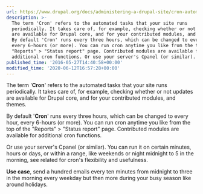 ```yaml
---
url: https://www.drupal.org/docs/administering-a-drupal-site/cron-automated-tasks
description: >-
  The term 'Cron' refers to the automated tasks that your site runs
  periodically. It takes care of, for example, checking whether or not updates
  are available for Drupal core, and for your contributed modules, and themes.
  By default 'Cron' runs every three hours, which can be changed to every hour,
  every 6-hours (or more). You can run cron anytime you like from the top of the
  "Reports" > "Status report" page. Contributed modules are available for
  additional cron functions. Or use your server's Cpanel (or similar).
published_time: '2016-05-27T14:40:58+00:00'
modified_time: '2020-06-12T16:57:28+00:00'
---
```

The term '**Cron**' refers to the automated tasks that your site runs periodically. It takes care of, for example, checking whether or not updates are available for Drupal core, and for your contributed modules, and themes.

By default '**Cron**' runs every three hours, which can be changed to every hour, every 6-hours (or more). You can run cron anytime you like from the top of the "Reports" > "Status report" page. Contributed modules are available for additional cron functions.

Or use your server's Cpanel (or similar). You can run it on certain minutes, hours or days, or within a range, like weekends or night midnight to 5 in the morning, see related for cron's flexibility and usefulness. 

**Use case**, send a hundred emails every ten minutes from midnight to three in the morning every weekday but then more during your busy season like around holidays.